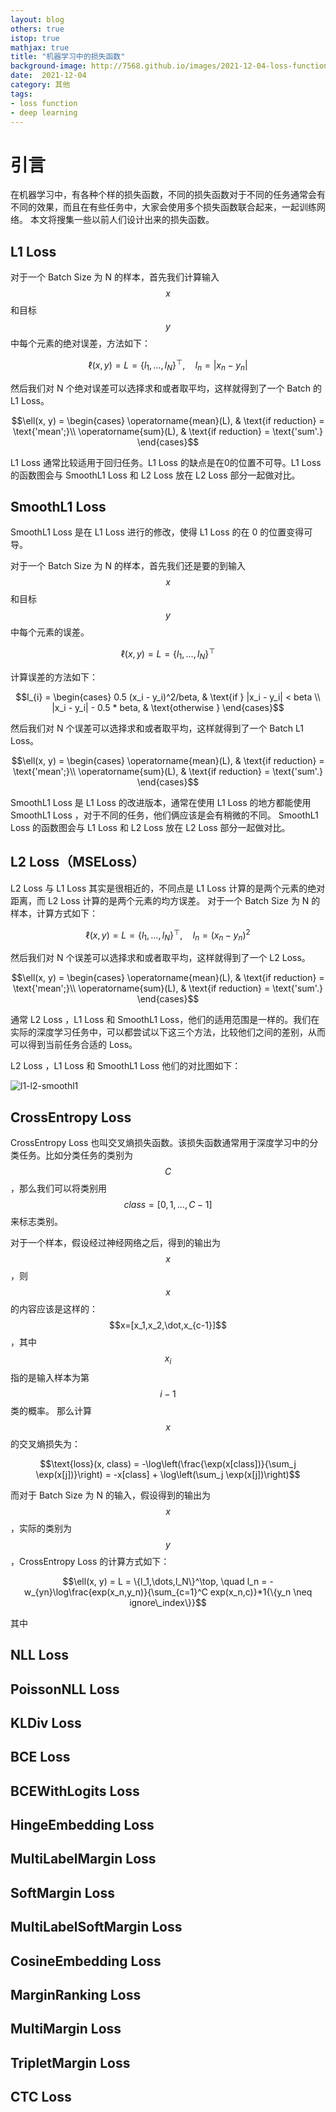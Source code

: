 ```yaml
---
layout: blog
others: true
istop: true
mathjax: true
title: "机器学习中的损失函数"
background-image: http://7568.github.io/images/2021-12-04-loss-function/img.png
date:  2021-12-04
category: 其他
tags:
- loss function
- deep learning
---
```


[l1-l2-smoothl1]:http://7568.github.io/images/2021-12-04-loss-function/l1-l2-smoothl1.png
[l1-loss-2]:http://7568.github.io/images/2021-12-04-loss-function/l1-loss-2.png

# 引言

在机器学习中，有各种个样的损失函数，不同的损失函数对于不同的任务通常会有不同的效果，而且在有些任务中，大家会使用多个损失函数联合起来，一起训练网络。
本文将搜集一些以前人们设计出来的损失函数。

## L1 Loss

对于一个 Batch Size 为 N 的样本，首先我们计算输入$$x$$和目标$$y$$中每个元素的绝对误差，方法如下：

$$\ell(x, y) = L = \{l_1,\dots,l_N\}^\top, \quad l_n = \left| x_n - y_n \right|$$

然后我们对 N 个绝对误差可以选择求和或者取平均，这样就得到了一个 Batch 的L1 Loss。

$$\ell(x, y) =
        \begin{cases}
            \operatorname{mean}(L), & \text{if reduction} = \text{'mean';}\\
            \operatorname{sum}(L),  & \text{if reduction} = \text{'sum'.}
        \end{cases}$$

L1 Loss 通常比较适用于回归任务。L1 Loss 的缺点是在0的位置不可导。L1 Loss 的函数图会与 SmoothL1 Loss 和 L2 Loss 放在 L2 Loss 部分一起做对比。

## SmoothL1 Loss

SmoothL1 Loss 是在 L1 Loss 进行的修改，使得 L1 Loss 的在 0 的位置变得可导。

对于一个 Batch Size 为 N 的样本，首先我们还是要的到输入$$x$$和目标$$y$$中每个元素的误差。

$$\ell(x, y) = L = \{l_1,\dots,l_N\}^\top$$
  
计算误差的方法如下：

$$l_{i} =
        \begin{cases}
        0.5 (x_i - y_i)^2/beta, & \text{if } |x_i - y_i| < beta \\
        |x_i - y_i| - 0.5 * beta, & \text{otherwise }
        \end{cases}$$
  
然后我们对 N 个误差可以选择求和或者取平均，这样就得到了一个 Batch L1 Loss。

$$\ell(x, y) =
        \begin{cases}
            \operatorname{mean}(L), & \text{if reduction} = \text{'mean';}\\
            \operatorname{sum}(L),  & \text{if reduction} = \text{'sum'.}
        \end{cases}$$
  
SmoothL1 Loss 是 L1 Loss 的改进版本，通常在使用 L1 Loss 的地方都能使用 SmoothL1 Loss ，对于不同的任务，他们俩应该是会有稍微的不同。
SmoothL1 Loss 的函数图会与 L1 Loss 和 L2 Loss 放在 L2 Loss 部分一起做对比。

## L2 Loss（MSELoss）

L2 Loss 与 L1 Loss 其实是很相近的，不同点是 L1 Loss 计算的是两个元素的绝对距离，而 L2 Loss 计算的是两个元素的均方误差。
对于一个 Batch Size 为 N 的样本，计算方式如下：

$$\ell(x, y) = L = \{l_1,\dots,l_N\}^\top, \quad l_n = \left( x_n - y_n \right)^2$$
  
然后我们对 N 个误差可以选择求和或者取平均，这样就得到了一个 L2 Loss。

$$\ell(x, y) =
        \begin{cases}
            \operatorname{mean}(L), & \text{if reduction} = \text{'mean';}\\
            \operatorname{sum}(L),  & \text{if reduction} = \text{'sum'.}
        \end{cases}$$
  
通常 L2 Loss ，L1 Loss 和 SmoothL1 Loss，他们的适用范围是一样的。我们在实际的深度学习任务中，可以都尝试以下这三个方法，比较他们之间的差别，从而可以得到当前任务合适的 Loss。

L2 Loss ，L1 Loss 和 SmoothL1 Loss 他们的对比图如下：

![l1-l2-smoothl1]

## CrossEntropy Loss

CrossEntropy Loss 也叫交叉熵损失函数。该损失函数通常用于深度学习中的分类任务。比如分类任务的类别为$$C$$，那么我们可以将类别用$$class = [0,1,...,C-1]$$来标志类别。

对于一个样本，假设经过神经网络之后，得到的输出为$$x$$，则$$x$$的内容应该是这样的：$$x=[x_1,x_2,\dot,x_{c-1}]$$，其中$$x_i$$指的是输入样本为第$$i-1$$类的概率。
那么计算$$x$$的交叉熵损失为：

$$\text{loss}(x, class) = -\log\left(\frac{\exp(x[class])}{\sum_j \exp(x[j])}\right)
                       = -x[class] + \log\left(\sum_j \exp(x[j])\right)$$

而对于 Batch Size 为 N 的输入，假设得到的输出为$$x$$，实际的类别为$$y$$，CrossEntropy Loss 的计算方式如下：

$$\ell(x, y) = L = \{l_1,\dots,l_N\}^\top, \quad l_n = -w_{yn}\log\frac{exp(x_n,y_n)}{\sum_{c=1}^C exp(x_n,c)}*1{\{y_n \neq ignore\_index\}}$$

其中


## NLL Loss

## PoissonNLL Loss

## KLDiv Loss

## BCE Loss

## BCEWithLogits Loss

## HingeEmbedding Loss

## MultiLabelMargin Loss

## SoftMargin Loss

## MultiLabelSoftMargin Loss

## CosineEmbedding Loss

## MarginRanking Loss

## MultiMargin Loss

## TripletMargin Loss

## CTC Loss





